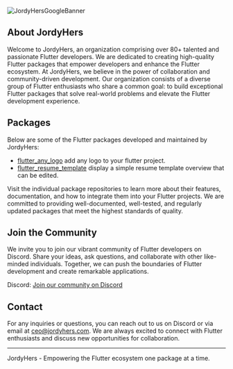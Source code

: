 

![JordyHersGoogleBanner](https://github.com/JordyHers-org/.github/assets/49708438/4755a661-7cb4-40b2-a09e-942ee2fd750b)

## About JordyHers
Welcome to JordyHers, an organization comprising over 80+ talented and passionate Flutter developers. We are dedicated to creating high-quality Flutter packages that empower developers and enhance the Flutter ecosystem. At JordyHers, we believe in the power of collaboration and community-driven development. Our organization consists of a diverse group of Flutter enthusiasts who share a common goal: to build exceptional Flutter packages that solve real-world problems and elevate the Flutter development experience.

## Packages

Below are some of the Flutter packages developed and maintained by JordyHers:

- [flutter_any_logo](https://pub.dev/packages/flutter_any_logo) add any logo to your flutter project.
- [flutter_resume_template](https://pub.dev/packages/flutter_resume_template) display a simple resume template overview that can be edited.


Visit the individual package repositories to learn more about their features, documentation, and how to integrate them into your Flutter projects. We are committed to providing well-documented, well-tested, and regularly updated packages that meet the highest standards of quality.

## Join the Community

We invite you to join our vibrant community of Flutter developers on Discord. Share your ideas, ask questions, and collaborate with other like-minded individuals. Together, we can push the boundaries of Flutter development and create remarkable applications.

Discord: [Join our community on Discord](https://discord.gg/gxFMcK3DK)


## Contact

For any inquiries or questions, you can reach out to us on Discord or via email at ceo@jordyhers.com. We are always excited to connect with Flutter enthusiasts and discuss new opportunities for collaboration.

---
JordyHers - Empowering the Flutter ecosystem one package at a time.
